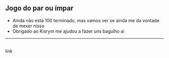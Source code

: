 <h2>Jogo do par ou ímpar</h2>
<ul>
  <li>Ainda não está 100 terminado, mas vamos ver se ainda me da vontade de mexer nisso</li>
  <li>Obrigado ao <a src="https://github.com/Kisrym">Kisrym</a> me ajudou a fazer uns bagulho ai</li>
</ul>
<hr>
<br><a src="">link</a>
